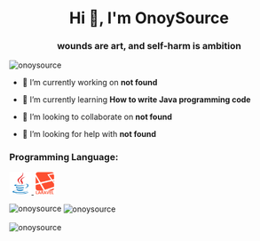 <h1 align="center">Hi 👋, I'm OnoySource</h1>
<h3 align="center">wounds are art, and self-harm is ambition</h3>

<p align="left"> <img src="https://komarev.com/ghpvc/?username=onoysource&label=Profile%20views&color=0e75b6&style=flat" alt="onoysource" /> </p>

- 🔭 I’m currently working on **not found**

- 🌱 I’m currently learning **How to write Java programming code**

- 👯 I’m looking to collaborate on **not found**

- 🤝 I’m looking for help with **not found**


<h3 align="left">Programming Language:</h3>
<p align="left"> <a href="https://www.java.com" target="_blank" rel="noreferrer"> <img src="https://raw.githubusercontent.com/devicons/devicon/master/icons/java/java-original.svg" alt="java" width="40" height="40"/> </a> <a href="https://laravel.com/" target="_blank" rel="noreferrer"> <img src="https://raw.githubusercontent.com/devicons/devicon/master/icons/laravel/laravel-plain-wordmark.svg" alt="laravel" width="40" height="40"/> </a> </p>

<p><img align="left" src="https://github-readme-stats.vercel.app/api/top-langs?username=onoysource&show_icons=true&locale=en&layout=compact" alt="onoysource" /></p>

<p>&nbsp;<img align="center" src="https://github-readme-stats.vercel.app/api?username=onoysource&show_icons=true&locale=en" alt="onoysource" /></p>

<p><img align="center" src="https://github-readme-streak-stats.herokuapp.com/?user=onoysource&" alt="onoysource" /></p>
